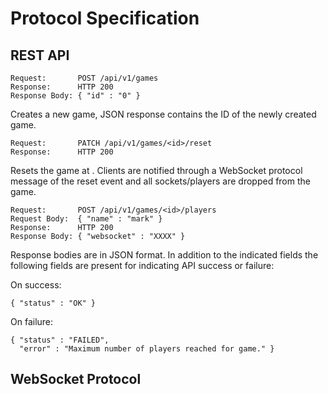 Protocol Specification
======================

REST API
--------

    Request:       POST /api/v1/games
    Response:      HTTP 200
    Response Body: { "id" : "0" }

Creates a new game, JSON response contains the ID of the newly created game.


    Request:       PATCH /api/v1/games/<id>/reset
    Response:      HTTP 200

Resets the game at <id>. Clients are notified through a WebSocket protocol
message of the reset event and all sockets/players are dropped from the game.

    Request:       POST /api/v1/games/<id>/players
    Request Body:  { "name" : "mark" }
    Response:      HTTP 200
    Response Body: { "websocket" : "XXXX" }

Response bodies are in JSON format. In addition to the indicated fields the
following fields are present for indicating API success or failure:

On success:

    { "status" : "OK" }

On failure:

    { "status" : "FAILED",
      "error" : "Maximum number of players reached for game." }

WebSocket Protocol
------------------
